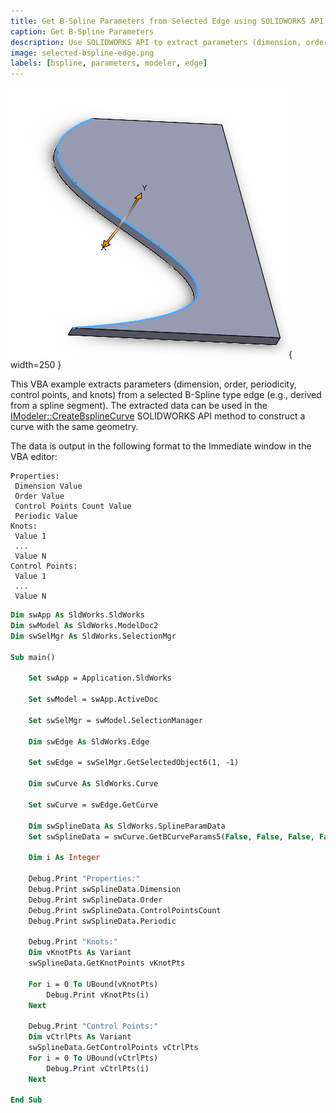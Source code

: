 ```yaml
---
title: Get B-Spline Parameters from Selected Edge using SOLIDWORKS API
caption: Get B-Spline Parameters
description: Use SOLIDWORKS API to extract parameters (dimension, order, periodicity, control points, and knots) of a B-Spline curve from a selected edge in the graphics view.
image: selected-bspline-edge.png
labels: [bspline, parameters, modeler, edge]
---
```

![Selected B-Spline Edge](selected-bspline-edge.png){ width=250 }

This VBA example extracts parameters (dimension, order, periodicity, control points, and knots) from a selected B-Spline type edge (e.g., derived from a spline segment). The extracted data can be used in the [IModeler::CreateBsplineCurve](https://help.solidworks.com/2012/English/api/sldworksapi/SolidWorks.Interop.sldworks~SolidWorks.Interop.sldworks.IModeler~CreateBsplineCurve.html) SOLIDWORKS API method to construct a curve with the same geometry.

The data is output in the following format to the Immediate window in the VBA editor:

~~~
Properties:
 Dimension Value
 Order Value
 Control Points Count Value
 Periodic Value
Knots:
 Value 1
 ...
 Value N
Control Points:
 Value 1
 ...
 Value N
~~~

```vb
Dim swApp As SldWorks.SldWorks
Dim swModel As SldWorks.ModelDoc2
Dim swSelMgr As SldWorks.SelectionMgr

Sub main()

    Set swApp = Application.SldWorks
    
    Set swModel = swApp.ActiveDoc
    
    Set swSelMgr = swModel.SelectionManager
    
    Dim swEdge As SldWorks.Edge
    
    Set swEdge = swSelMgr.GetSelectedObject6(1, -1)
    
    Dim swCurve As SldWorks.Curve
    
    Set swCurve = swEdge.GetCurve
    
    Dim swSplineData As SldWorks.SplineParamData
    Set swSplineData = swCurve.GetBCurveParams5(False, False, False, False)
    
    Dim i As Integer
    
    Debug.Print "Properties:"
    Debug.Print swSplineData.Dimension
    Debug.Print swSplineData.Order
    Debug.Print swSplineData.ControlPointsCount
    Debug.Print swSplineData.Periodic
    
    Debug.Print "Knots:"
    Dim vKnotPts As Variant
    swSplineData.GetKnotPoints vKnotPts
    
    For i = 0 To UBound(vKnotPts)
        Debug.Print vKnotPts(i)
    Next
    
    Debug.Print "Control Points:"
    Dim vCtrlPts As Variant
    swSplineData.GetControlPoints vCtrlPts
    For i = 0 To UBound(vCtrlPts)
        Debug.Print vCtrlPts(i)
    Next
    
End Sub
```
